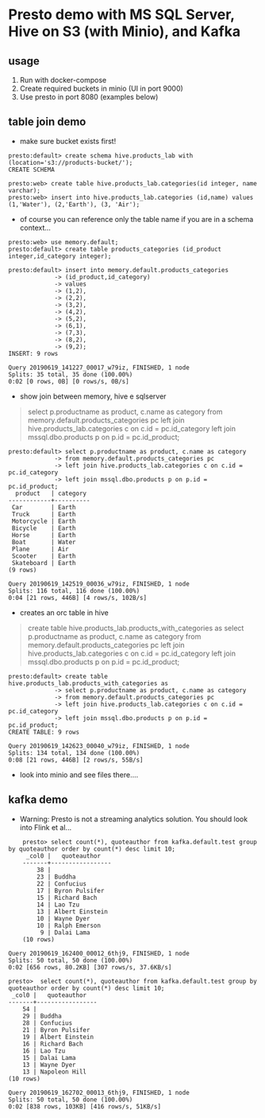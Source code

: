 # Presto demo with MS SQL Server, Hive on S3 (with Minio), and Kafka

## usage
1. Run with docker-compose
2. Create required buckets in minio (UI in port 9000)
3. Use presto in port 8080 (examples below)

## table join demo

* make sure bucket exists first!

```
presto:default> create schema hive.products_lab with (location='s3://products-bucket/');
CREATE SCHEMA

presto:web> create table hive.products_lab.categories(id integer, name varchar);
presto:web> insert into hive.products_lab.categories (id,name) values (1,'Water'), (2,'Earth'), (3, 'Air');
```

*  of course you can reference only the table name if you are in a schema context...

```
presto:web> use memory.default;
presto:default> create table products_categories (id_product integer,id_category integer);

presto:default> insert into memory.default.products_categories
             -> (id_product,id_category)
             -> values
             -> (1,2),
             -> (2,2),
             -> (3,2),
             -> (4,2),
             -> (5,2),
             -> (6,1),
             -> (7,3),
             -> (8,2),
             -> (9,2);
INSERT: 9 rows

Query 20190619_141227_00017_w79iz, FINISHED, 1 node
Splits: 35 total, 35 done (100.00%)
0:02 [0 rows, 0B] [0 rows/s, 0B/s]
```

* show join between memory, hive e sqlserver

> select p.productname as product, c.name as category
from memory.default.products_categories pc
left join hive.products_lab.categories c on c.id = pc.id_category
left join mssql.dbo.products p on p.id = pc.id_product;

```
presto:default> select p.productname as product, c.name as category
             -> from memory.default.products_categories pc
             -> left join hive.products_lab.categories c on c.id = pc.id_category
             -> left join mssql.dbo.products p on p.id = pc.id_product;
  product   | category
------------+----------
 Car        | Earth
 Truck      | Earth
 Motorcycle | Earth
 Bicycle    | Earth
 Horse      | Earth
 Boat       | Water
 Plane      | Air
 Scooter    | Earth
 Skateboard | Earth
(9 rows)

Query 20190619_142519_00036_w79iz, FINISHED, 1 node
Splits: 116 total, 116 done (100.00%)
0:04 [21 rows, 446B] [4 rows/s, 102B/s]
```

* creates an orc table in hive

> create table hive.products_lab.products_with_categories as
select p.productname as product, c.name as category
from memory.default.products_categories pc
left join hive.products_lab.categories c on c.id = pc.id_category
left join mssql.dbo.products p on p.id = pc.id_product;

```
presto:default> create table hive.products_lab.products_with_categories as
             -> select p.productname as product, c.name as category
             -> from memory.default.products_categories pc
             -> left join hive.products_lab.categories c on c.id = pc.id_category
             -> left join mssql.dbo.products p on p.id = pc.id_product;
CREATE TABLE: 9 rows

Query 20190619_142623_00040_w79iz, FINISHED, 1 node
Splits: 134 total, 134 done (100.00%)
0:08 [21 rows, 446B] [2 rows/s, 55B/s]
```

* look into minio and see files there....

## kafka demo

* Warning: Presto is not a streaming analytics solution. You should look into Flink et al...

```
    presto> select count(*), quoteauthor from kafka.default.test group by quoteauthor order by count(*) desc limit 10;
     _col0 |   quoteauthor
    -------+-----------------
        38 |
        23 | Buddha
        22 | Confucius
        17 | Byron Pulsifer
        15 | Richard Bach
        14 | Lao Tzu
        13 | Albert Einstein
        10 | Wayne Dyer
        10 | Ralph Emerson
         9 | Dalai Lama
    (10 rows)

Query 20190619_162400_00012_6thj9, FINISHED, 1 node
Splits: 50 total, 50 done (100.00%)
0:02 [656 rows, 80.2KB] [307 rows/s, 37.6KB/s]

presto>  select count(*), quoteauthor from kafka.default.test group by quoteauthor order by count(*) desc limit 10;
 _col0 |   quoteauthor
-------+-----------------
    54 |
    29 | Buddha
    28 | Confucius
    21 | Byron Pulsifer
    19 | Albert Einstein
    16 | Richard Bach
    16 | Lao Tzu
    15 | Dalai Lama
    13 | Wayne Dyer
    13 | Napoleon Hill
(10 rows)

Query 20190619_162702_00013_6thj9, FINISHED, 1 node
Splits: 50 total, 50 done (100.00%)
0:02 [838 rows, 103KB] [416 rows/s, 51KB/s]
```
